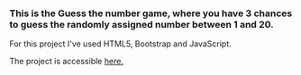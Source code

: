 <h3>This is the Guess the number game, where you have 3 chances to guess the randomly assigned number between 1 and 20.</h3>

<p>For this project I've used HTML5, Bootstrap and JavaScript.</p>

<p>The project is accessible <a href="https://vedranar.github.io/Guess-the-num/">here.</p>
